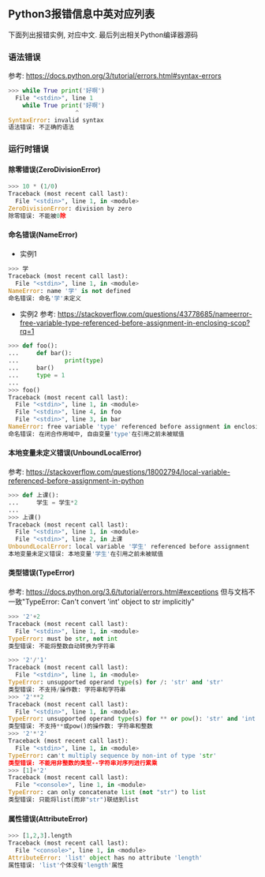 ## Python3报错信息中英对应列表

下面列出报错实例, 对应中文. 最后列出相关Python编译器源码

### 语法错误
参考: https://docs.python.org/3/tutorial/errors.html#syntax-errors
```python
>>> while True print('好啊')
  File "<stdin>", line 1
    while True print('好啊')
                   ^
SyntaxError: invalid syntax
语法错误: 不正确的语法
```

### 运行时错误

#### 除零错误(ZeroDivisionError)
```python
>>> 10 * (1/0)
Traceback (most recent call last):
  File "<stdin>", line 1, in <module>
ZeroDivisionError: division by zero
除零错误: 不能被0除
```

#### 命名错误(NameError)
- 实例1
```python
>>> 学
Traceback (most recent call last):
  File "<stdin>", line 1, in <module>
NameError: name '学' is not defined
命名错误: 命名'学'未定义
```
- 实例2
参考: https://stackoverflow.com/questions/43778685/nameerror-free-variable-type-referenced-before-assignment-in-enclosing-scop?rq=1
```python
>>> def foo():
...     def bar():
...             print(type)
...     bar()
...     type = 1
...
>>> foo()
Traceback (most recent call last):
  File "<stdin>", line 1, in <module>
  File "<stdin>", line 4, in foo
  File "<stdin>", line 3, in bar
NameError: free variable 'type' referenced before assignment in enclosing scope
命名错误: 在闭合作用域中, 自由变量'type'在引用之前未被赋值
```

#### 本地变量未定义错误(UnboundLocalError)
参考: https://stackoverflow.com/questions/18002794/local-variable-referenced-before-assignment-in-python
```python
>>> def 上课():
...     学生 = 学生*2
...
>>> 上课()
Traceback (most recent call last):
  File "<stdin>", line 1, in <module>
  File "<stdin>", line 2, in 上课
UnboundLocalError: local variable '学生' referenced before assignment
本地变量未定义错误: 本地变量'学生'在引用之前未被赋值
```

#### 类型错误(TypeError)
参考: https://docs.python.org/3.6/tutorial/errors.html#exceptions
但与文档不一致"TypeError: Can't convert 'int' object to str implicitly"
```python
>>> '2'+2
Traceback (most recent call last):
  File "<stdin>", line 1, in <module>
TypeError: must be str, not int
类型错误: 不能将整数自动转换为字符串
```

```python
>>> '2'/'1'
Traceback (most recent call last):
  File "<stdin>", line 1, in <module>
TypeError: unsupported operand type(s) for /: 'str' and 'str'
类型错误: 不支持/操作数: 字符串和字符串
>>> '2'**2
Traceback (most recent call last):
  File "<stdin>", line 1, in <module>
TypeError: unsupported operand type(s) for ** or pow(): 'str' and 'int'
类型错误: 不支持**或pow()的操作数: 字符串和整数
>>> '2'*'2'
Traceback (most recent call last):
  File "<stdin>", line 1, in <module>
TypeError: can't multiply sequence by non-int of type 'str'
类型错误: 不能用非整数的类型--字符串对序列进行累乘
>>> [1]+'2'
Traceback (most recent call last):
  File "<console>", line 1, in <module>
TypeError: can only concatenate list (not "str") to list
类型错误: 只能将list(而非"str")联结到list
```

#### 属性错误(AttributeError)
```python
>>> [1,2,3].length
Traceback (most recent call last):
  File "<console>", line 1, in <module>
AttributeError: 'list' object has no attribute 'length'
属性错误: 'list'个体没有'length'属性
```
